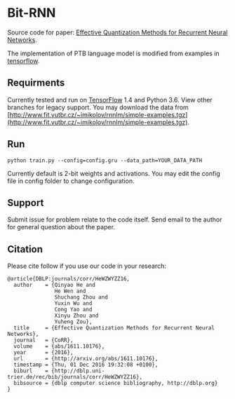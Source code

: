 # Bit-RNN

Source code for paper: [Effective Quantization Methods for Recurrent Neural Networks](https://arxiv.org/abs/1611.10176).

The implementation of PTB language model is modified from examples in [tensorflow](https://github.com/tensorflow/tensorflow/tree/master/tensorflow/models/rnn/ptb).

## Requirments

Currently tested and run on [TensorFlow](https://www.tensorflow.org) 1.4 and Python 3.6. View other branches for legacy support.
You may download the data from [http://www.fit.vutbr.cz/~imikolov/rnnlm/simple-examples.tgz](http://www.fit.vutbr.cz/~imikolov/rnnlm/simple-examples.tgz).

## Run
```
python train.py --config=config.gru --data_path=YOUR_DATA_PATH
```

Currently default is 2-bit weights and activations. You may edit the config file in config folder to change configuration.

## Support
Submit issue for problem relate to the code itself. Send email to the author for general question about the paper.

## Citation
Please cite follow if you use our code in your research:
```
@article{DBLP:journals/corr/HeWZWYZZ16,
  author    = {Qinyao He and
               He Wen and
               Shuchang Zhou and
               Yuxin Wu and
               Cong Yao and
               Xinyu Zhou and
               Yuheng Zou},
  title     = {Effective Quantization Methods for Recurrent Neural Networks},
  journal   = {CoRR},
  volume    = {abs/1611.10176},
  year      = {2016},
  url       = {http://arxiv.org/abs/1611.10176},
  timestamp = {Thu, 01 Dec 2016 19:32:08 +0100},
  biburl    = {http://dblp.uni-trier.de/rec/bib/journals/corr/HeWZWYZZ16},
  bibsource = {dblp computer science bibliography, http://dblp.org}
}
```
